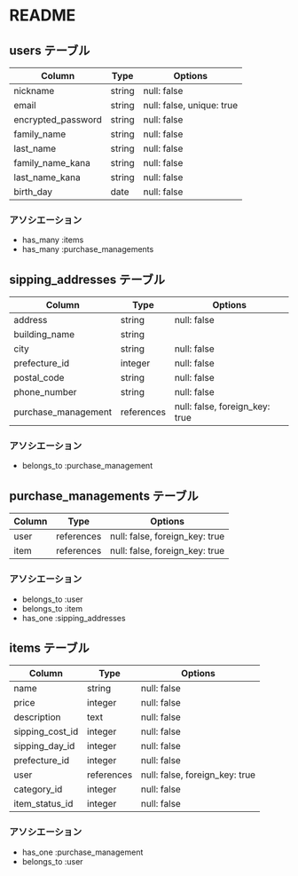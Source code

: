 # README

## users テーブル

| Column             | Type   | Options                   |
| ------------------ | ------ | ------------------------- |
| nickname           | string | null: false               |
| email              | string | null: false, unique: true |
| encrypted_password | string | null: false               |
| family_name        | string | null: false               |
| last_name          | string | null: false               |
| family_name_kana   | string | null: false               |
| last_name_kana     | string | null: false               |
| birth_day          | date   | null: false               |

### アソシエーション
- has_many :items
- has_many :purchase_managements

## sipping_addresses テーブル

| Column              | Type       | Options                        |
| ------------------- | ---------- | ------------------------------ |
| address             | string     | null: false                    |
| building_name       | string     |                                |
| city                | string     | null: false                    |
| prefecture_id       | integer    | null: false                    |
| postal_code         | string     | null: false                    |
| phone_number        | string     | null: false                    |
| purchase_management | references | null: false, foreign_key: true |

### アソシエーション
- belongs_to :purchase_management

## purchase_managements テーブル

| Column           | Type   | Options                            |
| ---------------- | ------ | -----------------------------------|
| user             | references | null: false, foreign_key: true |
| item             | references | null: false, foreign_key: true |

### アソシエーション
- belongs_to :user
- belongs_to :item
- has_one :sipping_addresses



## items テーブル

| Column           | Type       | Options                        |
| ---------------- | ---------- | ------------------------------ |
| name             | string     | null: false                    |
| price            | integer    | null: false                    |
| description      | text       | null: false                    |
| sipping_cost_id  | integer    | null: false                    |
| sipping_day_id   | integer    | null: false                    |
| prefecture_id    | integer    | null: false                    |
| user             | references | null: false, foreign_key: true |
| category_id      | integer    | null: false                    |
| item_status_id   | integer    | null: false                    |

### アソシエーション
- has_one :purchase_management
- belongs_to :user

